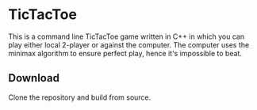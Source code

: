 # TicTacToe

This is a command line TicTacToe game written in C++ in which you can play either local 2-player or against the computer.
The computer uses the minimax algorithm to ensure perfect play, hence it's impossible to beat.

## Download

Clone the repository and build from source.
